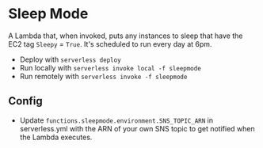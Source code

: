 # Sleep Mode

A Lambda that, when invoked, puts any instances to sleep that have the EC2
tag `Sleepy` = `True`.  It's scheduled to run every day at 6pm.


* Deploy with `serverless deploy`
* Run locally with `serverless invoke local -f sleepmode`
* Run remotely with `serverless invoke -f sleepmode`

## Config
* Update `functions.sleepmode.environment.SNS_TOPIC_ARN` in serverless.yml with the ARN of your own SNS topic to get notified when the Lambda executes.
